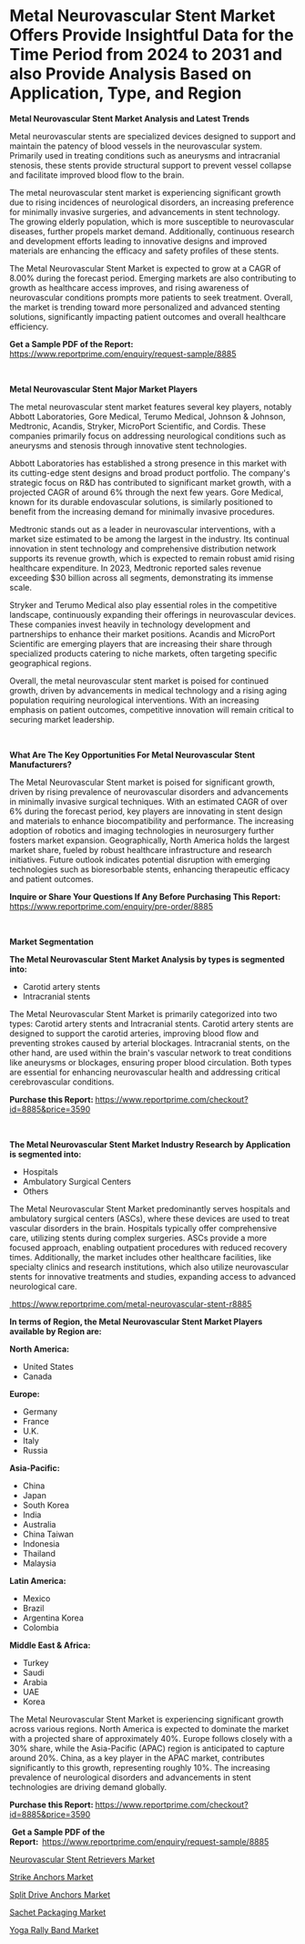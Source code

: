 <p><h1>Metal Neurovascular Stent Market Offers Provide Insightful Data for the Time Period from 2024 to 2031 and also Provide Analysis Based on Application, Type, and Region</h1></p><p><strong>Metal Neurovascular Stent Market Analysis and Latest Trends</strong></p>
<p><p>Metal neurovascular stents are specialized devices designed to support and maintain the patency of blood vessels in the neurovascular system. Primarily used in treating conditions such as aneurysms and intracranial stenosis, these stents provide structural support to prevent vessel collapse and facilitate improved blood flow to the brain. </p><p>The metal neurovascular stent market is experiencing significant growth due to rising incidences of neurological disorders, an increasing preference for minimally invasive surgeries, and advancements in stent technology. The growing elderly population, which is more susceptible to neurovascular diseases, further propels market demand. Additionally, continuous research and development efforts leading to innovative designs and improved materials are enhancing the efficacy and safety profiles of these stents.</p><p>The Metal Neurovascular Stent Market is expected to grow at a CAGR of 8.00% during the forecast period. Emerging markets are also contributing to growth as healthcare access improves, and rising awareness of neurovascular conditions prompts more patients to seek treatment. Overall, the market is trending toward more personalized and advanced stenting solutions, significantly impacting patient outcomes and overall healthcare efficiency.</p></p>
<p><strong>Get a Sample PDF of the Report:&nbsp;</strong> <a href="https://www.reportprime.com/enquiry/request-sample/8885">https://www.reportprime.com/enquiry/request-sample/8885</a></p>
<p>&nbsp;</p>
<p><strong>Metal Neurovascular Stent Major Market Players</strong></p>
<p><p>The metal neurovascular stent market features several key players, notably Abbott Laboratories, Gore Medical, Terumo Medical, Johnson & Johnson, Medtronic, Acandis, Stryker, MicroPort Scientific, and Cordis. These companies primarily focus on addressing neurological conditions such as aneurysms and stenosis through innovative stent technologies.</p><p>Abbott Laboratories has established a strong presence in this market with its cutting-edge stent designs and broad product portfolio. The company's strategic focus on R&D has contributed to significant market growth, with a projected CAGR of around 6% through the next few years. Gore Medical, known for its durable endovascular solutions, is similarly positioned to benefit from the increasing demand for minimally invasive procedures.</p><p>Medtronic stands out as a leader in neurovascular interventions, with a market size estimated to be among the largest in the industry. Its continual innovation in stent technology and comprehensive distribution network supports its revenue growth, which is expected to remain robust amid rising healthcare expenditure. In 2023, Medtronic reported sales revenue exceeding $30 billion across all segments, demonstrating its immense scale.</p><p>Stryker and Terumo Medical also play essential roles in the competitive landscape, continuously expanding their offerings in neurovascular devices. These companies invest heavily in technology development and partnerships to enhance their market positions. Acandis and MicroPort Scientific are emerging players that are increasing their share through specialized products catering to niche markets, often targeting specific geographical regions.</p><p>Overall, the metal neurovascular stent market is poised for continued growth, driven by advancements in medical technology and a rising aging population requiring neurological interventions. With an increasing emphasis on patient outcomes, competitive innovation will remain critical to securing market leadership.</p></p>
<p>&nbsp;</p>
<p><strong>What Are The Key Opportunities For Metal Neurovascular Stent Manufacturers?</strong></p>
<p><p>The Metal Neurovascular Stent market is poised for significant growth, driven by rising prevalence of neurovascular disorders and advancements in minimally invasive surgical techniques. With an estimated CAGR of over 6% during the forecast period, key players are innovating in stent design and materials to enhance biocompatibility and performance. The increasing adoption of robotics and imaging technologies in neurosurgery further fosters market expansion. Geographically, North America holds the largest market share, fueled by robust healthcare infrastructure and research initiatives. Future outlook indicates potential disruption with emerging technologies such as bioresorbable stents, enhancing therapeutic efficacy and patient outcomes.</p></p>
<p><strong>Inquire or Share Your Questions If Any Before Purchasing This Report:</strong> <a href="https://www.reportprime.com/enquiry/pre-order/8885">https://www.reportprime.com/enquiry/pre-order/8885</a></p>
<p>&nbsp;</p>
<p><strong>Market Segmentation</strong></p>
<p><strong>The Metal Neurovascular Stent Market Analysis by types is segmented into:</strong></p>
<p><ul><li>Carotid artery stents</li><li>Intracranial stents</li></ul></p>
<p><p>The Metal Neurovascular Stent Market is primarily categorized into two types: Carotid artery stents and Intracranial stents. Carotid artery stents are designed to support the carotid arteries, improving blood flow and preventing strokes caused by arterial blockages. Intracranial stents, on the other hand, are used within the brain's vascular network to treat conditions like aneurysms or blockages, ensuring proper blood circulation. Both types are essential for enhancing neurovascular health and addressing critical cerebrovascular conditions.</p></p>
<p><strong>Purchase this Report:&nbsp;</strong><a href="https://www.reportprime.com/checkout?id=8885&price=3590">https://www.reportprime.com/checkout?id=8885&price=3590</a></p>
<p>&nbsp;</p>
<p><strong>The Metal Neurovascular Stent Market Industry Research by Application is segmented into:</strong></p>
<p><ul><li>Hospitals</li><li>Ambulatory Surgical Centers</li><li>Others</li></ul></p>
<p><p>The Metal Neurovascular Stent Market predominantly serves hospitals and ambulatory surgical centers (ASCs), where these devices are used to treat vascular disorders in the brain. Hospitals typically offer comprehensive care, utilizing stents during complex surgeries. ASCs provide a more focused approach, enabling outpatient procedures with reduced recovery times. Additionally, the market includes other healthcare facilities, like specialty clinics and research institutions, which also utilize neurovascular stents for innovative treatments and studies, expanding access to advanced neurological care.</p></p>
<p><a href="https://www.reportprime.com/metal-neurovascular-stent-r8885">&nbsp;https://www.reportprime.com/metal-neurovascular-stent-r8885</a></p>
<p><strong>In terms of Region, the Metal Neurovascular Stent Market Players available by Region are:</strong></p>
<p>
    <p> <strong> North America: </strong>
        <ul>
            <li>United States</li>
            <li>Canada</li>
        </ul>
        </p> 
    <p> <strong> Europe: </strong>
        <ul>
            <li>Germany</li>
            <li>France</li>
            <li>U.K.</li>
            <li>Italy</li>
            <li>Russia</li>
        </ul>
        </p> 
    <p> <strong> Asia-Pacific: </strong>
        <ul>
            <li>China</li>
            <li>Japan</li>
            <li>South Korea</li>
            <li>India</li>
            <li>Australia</li>
            <li>China Taiwan</li>
            <li>Indonesia</li>
            <li>Thailand</li>
            <li>Malaysia</li>
        </ul>
        </p> 
    <p> <strong> Latin America: </strong>
        <ul>
            <li>Mexico</li>
            <li>Brazil</li>
            <li>Argentina Korea</li>
            <li>Colombia</li>
        </ul>
        </p> 
    <p> <strong> Middle East & Africa: </strong>
        <ul>
            <li>Turkey</li>
            <li>Saudi</li>
            <li>Arabia</li>
            <li>UAE</li>
            <li>Korea</li>
        </ul>
    </p>
    </p>
<p><p>The Metal Neurovascular Stent Market is experiencing significant growth across various regions. North America is expected to dominate the market with a projected share of approximately 40%. Europe follows closely with a 30% share, while the Asia-Pacific (APAC) region is anticipated to capture around 20%. China, as a key player in the APAC market, contributes significantly to this growth, representing roughly 10%. The increasing prevalence of neurological disorders and advancements in stent technologies are driving demand globally.</p></p>
<p><strong>Purchase this Report: </strong><a href="https://www.reportprime.com/checkout?id=8885&price=3590">https://www.reportprime.com/checkout?id=8885&price=3590</a></p>
<p>&nbsp;<strong>Get a Sample PDF of the Report:&nbsp;&nbsp;</strong><a href="https://www.reportprime.com/enquiry/request-sample/8885">https://www.reportprime.com/enquiry/request-sample/8885</a></p>
<p><strong></strong></p>
<p><p><a href="https://github.com/FahadAhmed223/Market-Research-Report-List-1/blob/main/neurovascular-stent-retrievers-market.md">Neurovascular Stent Retrievers Market</a></p><p><a href="https://www.linkedin.com/pulse/global-strike-anchors-market-size-trends-analysis-regional-brdje?trackingId=bBdRPseHSqeqPJRwYDd%2B0w%3D%3D">Strike Anchors Market</a></p><p><a href="https://www.linkedin.com/pulse/what-emerging-market-trends-split-drive-anchors-detailed-overview-rb9te?trackingId=WTVMuZ3%2FRMymlTsPMEr7XA%3D%3D">Split Drive Anchors Market</a></p><p><a href="https://medium.com/@justin.wright5348/the-global-sachet-packaging-market-identifies-drivers-restraints-opportunities-and-trends-8220fd31e99d">Sachet Packaging Market</a></p><p><a href="https://medium.com/@anthony.gray09986/the-yoga-rally-band-market-insights-report-offers-an-in-depth-and-thorough-analysis-of-the-75e68c37ed8f">Yoga Rally Band Market</a></p></p>